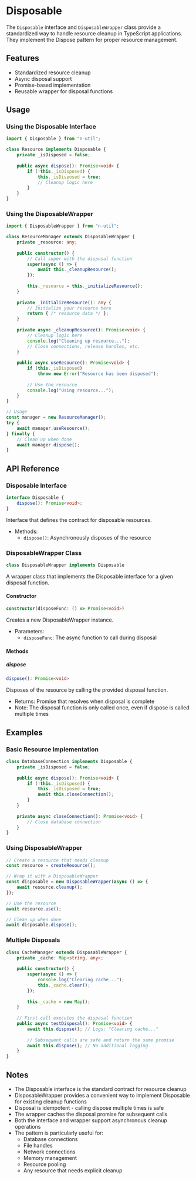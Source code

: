 # Disposable

The `Disposable` interface and `DisposableWrapper` class provide a standardized way to handle resource cleanup in TypeScript applications. They implement the Dispose pattern for proper resource management.

## Features

- Standardized resource cleanup
- Async disposal support
- Promise-based implementation
- Reusable wrapper for disposal functions

## Usage

### Using the Disposable Interface
```typescript
import { Disposable } from "n-util";

class Resource implements Disposable {
    private _isDisposed = false;
    
    public async dispose(): Promise<void> {
        if (!this._isDisposed) {
            this._isDisposed = true;
            // Cleanup logic here
        }
    }
}
```

### Using the DisposableWrapper
```typescript
import { DisposableWrapper } from "n-util";

class ResourceManager extends DisposableWrapper {
    private _resource: any;
    
    public constructor() {
        // Call super with the disposal function
        super(async () => {
            await this._cleanupResource();
        });
        
        this._resource = this._initializeResource();
    }
    
    private _initializeResource(): any {
        // Initialize your resource here
        return { /* resource data */ };
    }
    
    private async _cleanupResource(): Promise<void> {
        // Cleanup logic here
        console.log("Cleaning up resource...");
        // Close connections, release handles, etc.
    }
    
    public async useResource(): Promise<void> {
        if (this._isDisposed)
            throw new Error("Resource has been disposed");
            
        // Use the resource
        console.log("Using resource...");
    }
}

// Usage
const manager = new ResourceManager();
try {
    await manager.useResource();
} finally {
    // Clean up when done
    await manager.dispose();
}
```

## API Reference

### Disposable Interface
```typescript
interface Disposable {
    dispose(): Promise<void>;
}
```
Interface that defines the contract for disposable resources.

- Methods:
  - `dispose()`: Asynchronously disposes of the resource

### DisposableWrapper Class
```typescript
class DisposableWrapper implements Disposable
```
A wrapper class that implements the Disposable interface for a given disposal function.

#### Constructor
```typescript
constructor(disposeFunc: () => Promise<void>)
```
Creates a new DisposableWrapper instance.

- Parameters:
  - `disposeFunc`: The async function to call during disposal

#### Methods

##### dispose
```typescript
dispose(): Promise<void>
```
Disposes of the resource by calling the provided disposal function.

- Returns: Promise that resolves when disposal is complete
- Note: The disposal function is only called once, even if dispose is called multiple times

## Examples

### Basic Resource Implementation
```typescript
class DatabaseConnection implements Disposable {
    private _isDisposed = false;
    
    public async dispose(): Promise<void> {
        if (!this._isDisposed) {
            this._isDisposed = true;
            await this.closeConnection();
        }
    }
    
    private async closeConnection(): Promise<void> {
        // Close database connection
    }
}
```

### Using DisposableWrapper
```typescript
// Create a resource that needs cleanup
const resource = createResource();

// Wrap it with a DisposableWrapper
const disposable = new DisposableWrapper(async () => {
    await resource.cleanup();
});

// Use the resource
await resource.use();

// Clean up when done
await disposable.dispose();
```

### Multiple Disposals
```typescript
class CacheManager extends DisposableWrapper {
    private _cache: Map<string, any>;
    
    public constructor() {
        super(async () => {
            console.log("Clearing cache...");
            this._cache.clear();
        });
        
        this._cache = new Map();
    }
    
    // First call executes the disposal function
    public async testDisposal(): Promise<void> {
        await this.dispose(); // Logs: "Clearing cache..."
        
        // Subsequent calls are safe and return the same promise
        await this.dispose(); // No additional logging
    }
}
```

## Notes

- The Disposable interface is the standard contract for resource cleanup
- DisposableWrapper provides a convenient way to implement Disposable for existing cleanup functions
- Disposal is idempotent - calling dispose multiple times is safe
- The wrapper caches the disposal promise for subsequent calls
- Both the interface and wrapper support asynchronous cleanup operations
- The pattern is particularly useful for:
  - Database connections
  - File handles
  - Network connections
  - Memory management
  - Resource pooling
  - Any resource that needs explicit cleanup 